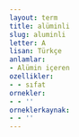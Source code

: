 ```yaml
---
layout: term
title: alüminli
slug: aluminli
letter: A
lisan: Türkçe
anlamlar:
- Alümin içeren
ozellikler:
- - sıfat
ornekler:
- - ''
orneklerkaynak:
- - ''
---
```

